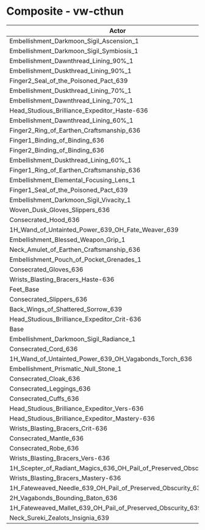# Composite - vw-cthun
| Actor | DPS | Increase |
|---|:---:|:---:|
|Embellishment_Darkmoon_Sigil_Ascension_1|1260038|1.28%|
|Embellishment_Darkmoon_Sigil_Symbiosis_1|1256806|1.02%|
|Embellishment_Dawnthread_Lining_90%_1|1253206|0.73%|
|Embellishment_Duskthread_Lining_90%_1|1252757|0.69%|
|Finger2_Seal_of_the_Poisoned_Pact_639|1252569|0.68%|
|Embellishment_Duskthread_Lining_70%_1|1251012|0.55%|
|Embellishment_Dawnthread_Lining_70%_1|1250956|0.55%|
|Head_Studious_Brilliance_Expeditor_Haste-636|1250310|0.49%|
|Embellishment_Dawnthread_Lining_60%_1|1250269|0.49%|
|Finger2_Ring_of_Earthen_Craftsmanship_636|1250249|0.49%|
|Finger1_Binding_of_Binding_636|1250091|0.48%|
|Finger2_Binding_of_Binding_636|1250045|0.47%|
|Embellishment_Duskthread_Lining_60%_1|1249963|0.47%|
|Finger1_Ring_of_Earthen_Craftsmanship_636|1249876|0.46%|
|Embellishment_Elemental_Focusing_Lens_1|1248552|0.35%|
|Finger1_Seal_of_the_Poisoned_Pact_639|1247973|0.31%|
|Embellishment_Darkmoon_Sigil_Vivacity_1|1247611|0.28%|
|Woven_Dusk_Gloves_Slippers_636|1247610|0.28%|
|Consecrated_Hood_636|1247428|0.26%|
|1H_Wand_of_Untainted_Power_639_OH_Fate_Weaver_639|1247200|0.24%|
|Embellishment_Blessed_Weapon_Grip_1|1247170|0.24%|
|Neck_Amulet_of_Earthen_Craftsmanship_636|1246539|0.19%|
|Embellishment_Pouch_of_Pocket_Grenades_1|1245568|0.11%|
|Consecrated_Gloves_636|1245549|0.11%|
|Wrists_Blasting_Bracers_Haste-636|1245249|0.09%|
|Feet_Base|1244430|0.02%|
|Consecrated_Slippers_636|1244425|0.02%|
|Back_Wings_of_Shattered_Sorrow_639|1244341|0.01%|
|Head_Studious_Brilliance_Expeditor_Crit-636|1244180|0.00%|
|Base|1244165|0.00%|
|Embellishment_Darkmoon_Sigil_Radiance_1|1244124|0.00%|
|Consecrated_Cord_636|1244033|-0.01%|
|1H_Wand_of_Untainted_Power_639_OH_Vagabonds_Torch_636|1243852|-0.03%|
|Embellishment_Prismatic_Null_Stone_1|1243328|-0.07%|
|Consecrated_Cloak_636|1243105|-0.09%|
|Consecrated_Leggings_636|1242472|-0.14%|
|Consecrated_Cuffs_636|1242303|-0.15%|
|Head_Studious_Brilliance_Expeditor_Vers-636|1242184|-0.16%|
|Head_Studious_Brilliance_Expeditor_Mastery-636|1242119|-0.16%|
|Wrists_Blasting_Bracers_Crit-636|1242069|-0.17%|
|Consecrated_Mantle_636|1242049|-0.17%|
|Consecrated_Robe_636|1241560|-0.21%|
|Wrists_Blasting_Bracers_Vers-636|1241048|-0.25%|
|1H_Scepter_of_Radiant_Magics_636_OH_Pail_of_Preserved_Obscurity_639|1240838|-0.27%|
|Wrists_Blasting_Bracers_Mastery-636|1239902|-0.34%|
|1H_Fateweaved_Needle_639_OH_Pail_of_Preserved_Obscurity_639|1238929|-0.42%|
|2H_Vagabonds_Bounding_Baton_636|1238724|-0.44%|
|1H_Fateweaved_Mallet_639_OH_Pail_of_Preserved_Obscurity_639|1238481|-0.46%|
|Neck_Sureki_Zealots_Insignia_639|1204398|-3.20%|
